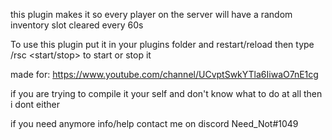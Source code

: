 this plugin makes it so every player on the server will have a random inventory slot cleared every 60s 

To use this plugin put it in your plugins folder and restart/reload
then type /rsc <start/stop> to start or stop it

made for: https://www.youtube.com/channel/UCvptSwkYTla6IiwaO7nE1cg

if you are trying to compile it your self and don't know what to do at all then i dont either 

if you need anymore info/help contact me on discord Need_Not#1049
